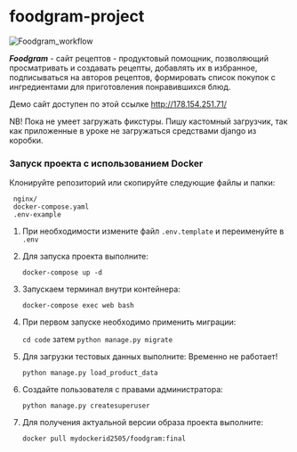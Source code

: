 # foodgram-project

![Foodgram_workflow](https://github.com/BolshakovAndrey/foodgram-project/workflows/Foodgram_workflow/badge.svg)

***Foodgram*** - сайт рецептов - продуктовый помощник, позволяющий просматривать и создавать рецепты,
добавлять их в избранное, подписываться на авторов рецептов, формировать список покупок
с ингредиентами для приготовления понравившихся блюд.

Демо сайт доступен по этой ссылке http://178.154.251.71/

NB! Пока не умеет загружать фикстуры. 
Пишу кастомный загрузчик, так как приложенные в уроке не загружаться средствами django  из коробки.
 
### Запуск проекта с использованием Docker

Клонируйте репозиторий или скопируйте следующие файлы и папки:
   ```
    nginx/
    docker-compose.yaml
    .env-example
   ```
1. При необходимости измените файл `.env.template`
   и переименуйте в `.env`
   

2. Для запуска проекта выполните:

   `docker-compose up -d`
   

3. Запускаем терминал внутри контейнера:
   
   `docker-compose exec web bash`


3. При первом запуске необходимо применить миграции:

   `cd code`  затем `python manage.py migrate`


4. Для загрузки тестовых данных выполните: Временно не работает!

   `python manage.py load_product_data`
   

5. Создайте пользователя с правами администратора:

   `python manage.py createsuperuser`


5. Для получения актуальной версии образа проекта выполните:

   `docker pull mydockerid2505/foodgram:final`
  
